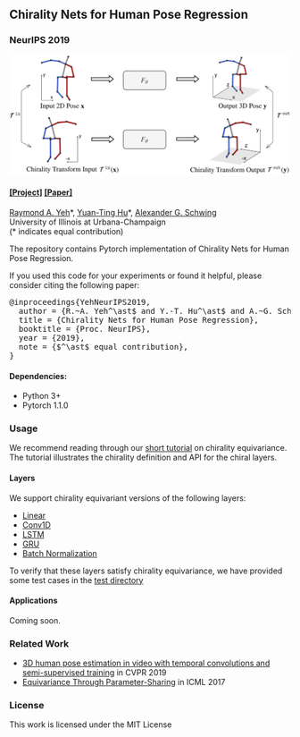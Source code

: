 ## Chirality Nets for Human Pose Regression
### NeurIPS 2019
<img src='./assets/intro.jpg' width=600>

#### [[Project]](http://chiralitynets.web.illinois.edu/) [[Paper]](https://arxiv.org/abs/1911.00029)

[Raymond A. Yeh](http://www.isle.illinois.edu/~yeh17/index.html)&ast;,
[Yuan-Ting Hu](https://sites.google.com/view/yuantinghu)&ast;, [Alexander G. Schwing](http://www.alexander-schwing.de/)<br/>
University of Illinois at Urbana-Champaign<br/>
(* indicates equal contribution)

The repository contains Pytorch implementation of Chirality Nets for Human Pose Regression.

If you used this code for your experiments or found it helpful, please consider citing the following paper:

<pre>
@inproceedings{YehNeurIPS2019,
  author = {R.~A. Yeh^\ast$ and Y.-T. Hu^\ast$ and A.~G. Schwing},
  title = {Chirality Nets for Human Pose Regression},
  booktitle = {Proc. NeurIPS},
  year = {2019},
  note = {$^\ast$ equal contribution},
}
</pre>

#### Dependencies:
* Python 3+
* Pytorch 1.1.0

### Usage
We recommend reading through our [short tutorial](./demo/equivariance_tutorial.ipynb) on chirality equivariance. The tutorial illustrates the chirality definition and API for the chiral layers.

#### Layers
We support chirality equivariant versions of the following layers:
* [Linear](./pose_chiral/chiral_layers/chiral_linear.py)
* [Conv1D](./pose_chiral/chiral_layers/chiral_conv1d.py)
* [LSTM](./pose_chiral/chiral_layers/chiral_lstm.py)
* [GRU](./pose_chiral/chiral_layers/chiral_gru.py)
* [Batch Normalization](./pose_chiral/chiral_layers/chiral_batch_norm1d.py)

To verify that these layers satisfy chirality equivariance, we have provided some test cases in the [test directory](./tests)

#### Applications
Coming soon.


### Related Work
* [3D human pose estimation in video with temporal convolutions and semi-supervised training](https://arxiv.org/abs/1811.11742) in CVPR 2019
* [Equivariance Through Parameter-Sharing](https://arxiv.org/abs/1702.08389) in ICML 2017

### License
This work is licensed under the MIT License
